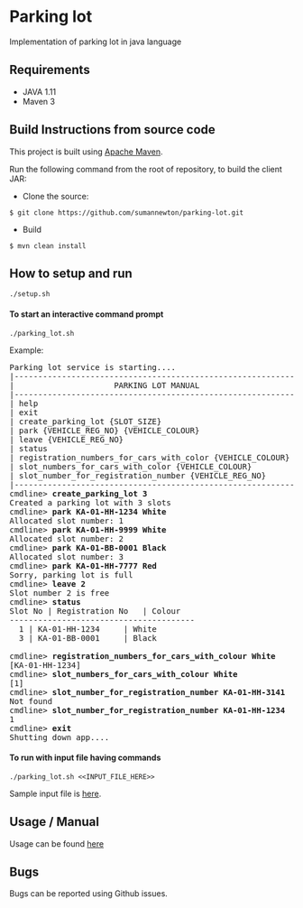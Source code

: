# Parking lot
Implementation of parking lot in java language

## Requirements
 - JAVA 1.11
 - Maven 3

## Build Instructions from source code 

This project is built using [Apache Maven](http://maven.apache.org/).

Run the following command from the root of repository, to build the client JAR:
- Clone the source:
```
$ git clone https://github.com/sumannewton/parking-lot.git
```
- Build
```
$ mvn clean install
```

## How to setup and run
```
./setup.sh
```
#### To start an interactive command prompt 
```
./parking_lot.sh
```

Example:
<pre>
Parking lot service is starting....
|-------------------------------------------------------------|
|                     PARKING LOT MANUAL                      |
|-------------------------------------------------------------|
| help                                                        |
| exit                                                        |
| create_parking_lot {SLOT_SIZE}                              |
| park {VEHICLE_REG_NO} {VEHICLE_COLOUR}                      |
| leave {VEHICLE_REG_NO}                                      |
| status                                                      |
| registration_numbers_for_cars_with_color {VEHICLE_COLOUR}   |
| slot_numbers_for_cars_with_color {VEHICLE_COLOUR}           |
| slot_number_for_registration_number {VEHICLE_REG_NO}        |
|-------------------------------------------------------------|
cmdline> <b>create_parking_lot 3</b>
Created a parking lot with 3 slots
cmdline> <b>park KA-01-HH-1234 White</b>
Allocated slot number: 1
cmdline> <b>park KA-01-HH-9999 White</b>
Allocated slot number: 2
cmdline> <b>park KA-01-BB-0001 Black</b>
Allocated slot number: 3
cmdline> <b>park KA-01-HH-7777 Red</b>
Sorry, parking lot is full
cmdline> <b>leave 2</b>
Slot number 2 is free
cmdline> <b>status</b>
Slot No	| Registration No 	| Colour
---------------------------------------
  1	| KA-01-HH-1234		| White
  3	| KA-01-BB-0001		| Black

cmdline> <b>registration_numbers_for_cars_with_colour White</b>
[KA-01-HH-1234]
cmdline> <b>slot_numbers_for_cars_with_colour White</b>
[1]
cmdline> <b>slot_number_for_registration_number KA-01-HH-3141</b>
Not found
cmdline> <b>slot_number_for_registration_number KA-01-HH-1234</b>
1
cmdline> <b>exit</b>
Shutting down app....
</pre>

#### To run with input file having commands 
```
./parking_lot.sh <<INPUT_FILE_HERE>>
```
Sample input file is [here](src/main/resources/file_input.txt).

## Usage / Manual
Usage can be found [here](src/main/resources/usage.txt)

## Bugs

Bugs can be reported using Github issues.

